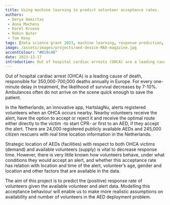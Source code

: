 ```yaml
---
title: Using machine learning to predict volunteer acceptance rates.
authors:
 - Derya Demirtas
 - Anna Machens
 - Karel Kroeze
 - Robin Buter
 - Tom Kooy
tags: [data science grant 2023, machine learning, response prediction, volunteers, emergency response, automated external defibrillator, dispatch, cardiac arrest, out of hospital cardiac arrest, OHCA]
image: /assets/images/projects/aed-device-MAX-magazine.jpg
accentColour: "#019c48"
date: 2023-12-17
introduction: Out of hospital cardiac arrests (OHCA) are a leading cause of death. In the Netherlands, an innovative app alerts registered volunteers when an OHCA occurs nearby, and dispatches them either to the victim for CPR, or to an automated external defibrillator (AED) and then to the victim. Strategic location of AEDs with respect to both OHCA victims and volunteers is vital to decrease response time. The aim of this project is to predict the response rate of volunteers given the available volunteer and alert data. Modelling this acceptance behaviour will enable more realistic assumptions on availability and number of volunteers in the AED deployment problem. 
---
```


Out of hospital cardiac arrest (OHCA) is a leading cause of death, responsible for 350,000-700,000 deaths annually in Europe. For every one-minute delay in treatment, the likelihood of survival decreases by 7-10%. Ambulances often do not arrive on the scene quick enough to save the patient. 

In the Netherlands, an innovative app, HartslagNu, alerts registered volunteers when an OHCA occurs nearby. Nearby volunteers receive the alert, have the option to accept or reject it and receive the optimal route either directly to the victim -to start CPR- or first to an AED, if they accept the alert.  There are 24,000 registered publicly available AEDs and 245,000 citizen rescuers with real time location information in the Netherlands. 

Strategic location of AEDs (facilities) with respect to both OHCA victims (demand) and available volunteers (supply) is vital to decrease response time. However, there is very little known how volunteers behave, under what conditions they would accept an alert, and whether this acceptance rate has relation with location and time of the alert, volunteer’s age, gender and location and other factors that are available in the data. 

The aim of this project is to predict the (positive) response rate of volunteers given the available volunteer and alert data. Modelling this acceptance behaviour will enable us to make more realistic assumptions on availability and number of volunteers in the AED deployment problem. 